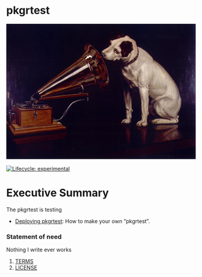 
# pkgrtest

![](./man/figures/_rassler_key_image.jpg)

<!-- badges: start -->

[![Lifecycle:
experimental](https://img.shields.io/badge/lifecycle-experimental-orange.svg)](https://lifecycle.r-lib.org/articles/stages.html#experimental)
<!-- badges: end -->

# Executive Summary

The pkgrtest is testing

- [Deploying
  pkgrtest](https://JimColl.github.io/pkgrtest/articles/deploying-pkgrtest.html):
  How to make your own “pkgrtest”.

### Statement of need

Nothing I write ever works

1.  [TERMS](TERMS.md)
2.  [LICENSE](LICENSE)
